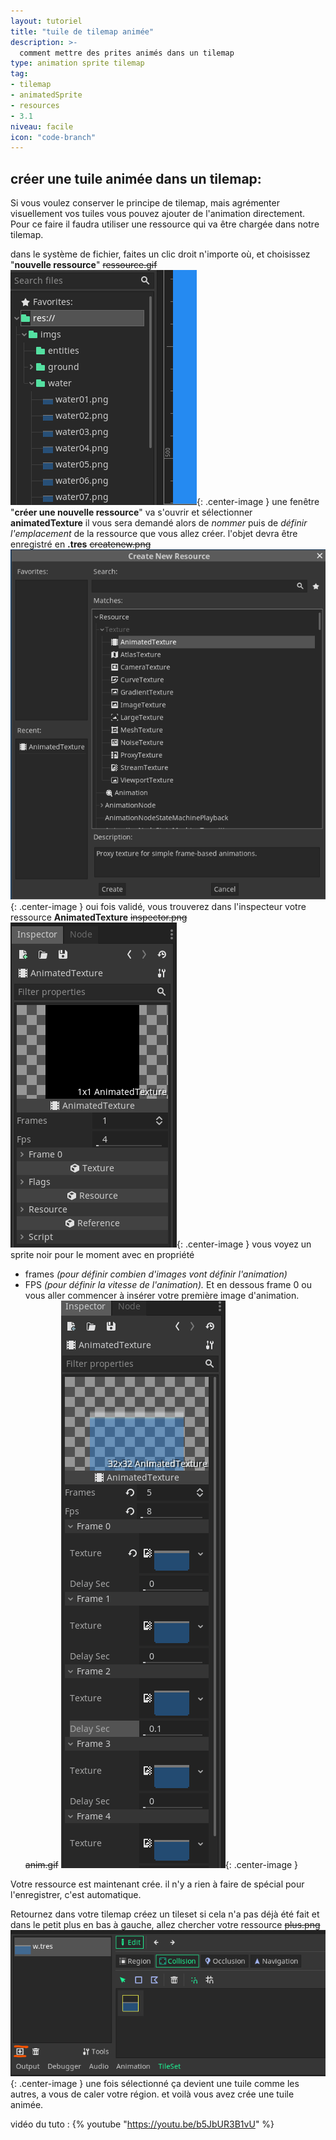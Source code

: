 ```yaml
---
layout: tutoriel
title: "tuile de tilemap animée"
description: >-
  comment mettre des prites animés dans un tilemap
type: animation sprite tilemap
tag:
- tilemap
- animatedSprite
- resources
- 3.1
niveau: facile
icon: "code-branch"
---
```


## créer une tuile animée dans un tilemap:
Si vous voulez conserver le principe de tilemap, mais agrémenter visuellement vos tuiles vous pouvez ajouter de l'animation directement. Pour ce faire il faudra utiliser une ressource qui va être chargée dans notre tilemap. 

dans le système de fichier, faites un clic droit n'importe où, et choisissez "**nouvelle ressource**"
~~ressource.gif~~
![creation de ressource](/assets/img/2019-1212-13-tutoriel-solocodenet-ressources.gif){: .center-image }
une fenêtre "**créer une nouvelle ressource**" va s'ouvrir et sélectionner **animatedTexture**
il vous sera demandé alors de *nommer* puis de *définir l'emplacement* de la ressource que vous allez créer. l'objet devra être enregistré en **.tres**
~~createnew.png~~
![AnimatedTexture](/assets/img/2019-1212-13-tutoriel-solocodenet-create_new.png){: .center-image }
oui fois validé, vous trouverez dans l'inspecteur votre ressource **AnimatedTexture**
~~inspector.png~~
![AnimatedTexture_create](/assets/img/2019-1212-13-tutoriel-solocodenet-inspector.png){: .center-image }
vous voyez un sprite noir pour le moment avec en propriété 
 - frames *(pour définir combien d'images vont définir l'animation)*
 - FPS *(pour définir la vitesse de l'animation).*
 Et en dessous frame 0 ou vous aller commencer à insérer votre première image d'animation.
~~anim.gif~~
![AnimatedTexture_working](/assets/img/2019-1212-13-tutoriel-solocodenet-anim.gif){: .center-image }

Votre ressource est maintenant crée. il n'y a rien à faire de spécial pour l'enregistrer, c'est automatique.

Retournez dans votre tilemap créez un tileset si cela n'a pas déjà été fait et dans le petit plus en bas à gauche, allez chercher votre ressource 
~~plus.png~~
![add_animatedTexture](/assets/img/2019-1212-13-tutoriel-solocodenet-plus.png){: .center-image }
une fois sélectionné ça devient une tuile comme les autres, a vous de caler votre région. et voilà vous avez crée une tuile animée. 

vidéo du tuto : 
{% youtube "https://youtu.be/b5JbUR3B1vU" %}